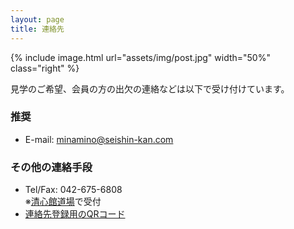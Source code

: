 ```yaml
---
layout: page
title: 連絡先
---
```


{% include image.html url="assets/img/post.jpg" width="50%" class="right" %}

見学のご希望、会員の方の出欠の連絡などは以下で受け付けています。<br />

### 推奨
- E-mail: <a href="mailto:minamino@seishin-kan.com">minamino@seishin-kan.com</a>

### その他の連絡手段
- Tel/Fax: 042-675-6808<br>※[清心館道場](http://www.seishin-kan.com/)で受付
- [連絡先登録用のQRコード](qr.html)

<!--
- [Twitter DM](https://help.twitter.com/ja/using-x/direct-messages): [@AikidoMinamino](https://www.twitter.com/messages/compose?recipient_id=AikidoMinamino)
-->
